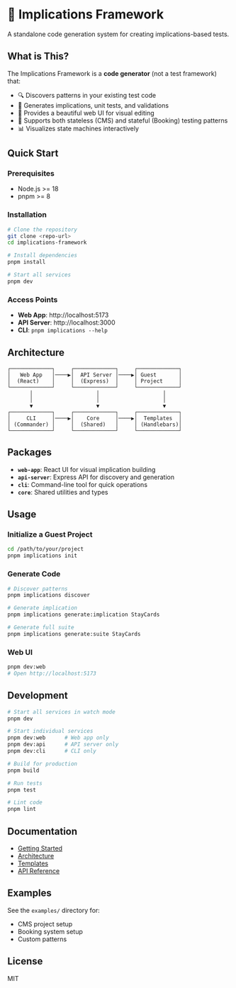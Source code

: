 # 🎯 Implications Framework

A standalone code generation system for creating implications-based tests.

## What is This?

The Implications Framework is a **code generator** (not a test framework) that:

- 🔍 Discovers patterns in your existing test code
- 📝 Generates implications, unit tests, and validations
- 🎨 Provides a beautiful web UI for visual editing
- 🤖 Supports both stateless (CMS) and stateful (Booking) testing patterns
- 📊 Visualizes state machines interactively

## Quick Start

### Prerequisites

- Node.js >= 18
- pnpm >= 8

### Installation
```bash
# Clone the repository
git clone <repo-url>
cd implications-framework

# Install dependencies
pnpm install

# Start all services
pnpm dev
```

### Access Points

- **Web App**: http://localhost:5173
- **API Server**: http://localhost:3000
- **CLI**: `pnpm implications --help`

## Architecture
```
┌─────────────┐     ┌─────────────┐     ┌─────────────┐
│   Web App   │────▶│  API Server │────▶│ Guest       │
│  (React)    │     │  (Express)  │     │ Project     │
└─────────────┘     └─────────────┘     └─────────────┘
       │                    │                    │
       │                    │                    │
       ▼                    ▼                    ▼
┌─────────────┐     ┌─────────────┐     ┌─────────────┐
│     CLI     │────▶│    Core     │────▶│  Templates  │
│ (Commander) │     │  (Shared)   │     │ (Handlebars)│
└─────────────┘     └─────────────┘     └─────────────┘
```

## Packages

- **`web-app`**: React UI for visual implication building
- **`api-server`**: Express API for discovery and generation
- **`cli`**: Command-line tool for quick operations
- **`core`**: Shared utilities and types

## Usage

### Initialize a Guest Project
```bash
cd /path/to/your/project
pnpm implications init
```

### Generate Code
```bash
# Discover patterns
pnpm implications discover

# Generate implication
pnpm implications generate:implication StayCards

# Generate full suite
pnpm implications generate:suite StayCards
```

### Web UI
```bash
pnpm dev:web
# Open http://localhost:5173
```

## Development
```bash
# Start all services in watch mode
pnpm dev

# Start individual services
pnpm dev:web      # Web app only
pnpm dev:api      # API server only
pnpm dev:cli      # CLI only

# Build for production
pnpm build

# Run tests
pnpm test

# Lint code
pnpm lint
```

## Documentation

- [Getting Started](./docs/getting-started.md)
- [Architecture](./docs/architecture.md)
- [Templates](./docs/templates.md)
- [API Reference](./docs/api-reference.md)

## Examples

See the `examples/` directory for:

- CMS project setup
- Booking system setup
- Custom patterns

## License

MIT